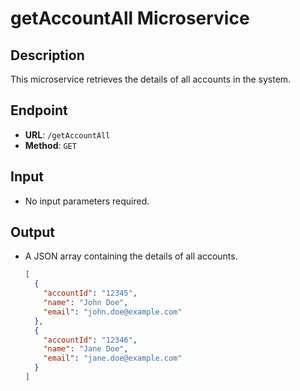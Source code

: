 # getAccountAll Microservice

## Description
This microservice retrieves the details of all accounts in the system.

## Endpoint
- **URL**: `/getAccountAll`
- **Method**: `GET`

## Input
- No input parameters required.

## Output
- A JSON array containing the details of all accounts.
  ```json
  [
    {
      "accountId": "12345",
      "name": "John Doe",
      "email": "john.doe@example.com"
    },
    {
      "accountId": "12346",
      "name": "Jane Doe",
      "email": "jane.doe@example.com"
    }
  ]
